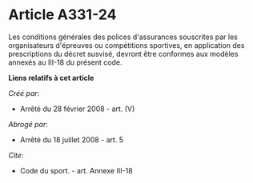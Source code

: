 # Article A331-24

Les conditions générales des polices d'assurances souscrites par les organisateurs d'épreuves ou compétitions sportives, en
application des prescriptions du décret susvisé, devront être conformes aux modèles annexés au III-18 du présent code.

**Liens relatifs à cet article**

_Créé par_:

  - Arrêté du 28 février 2008 - art. (V)

_Abrogé par_:

  - Arrêté du 18 juillet 2008 - art. 5

_Cite_:

  - Code du sport. - art. Annexe III-18
